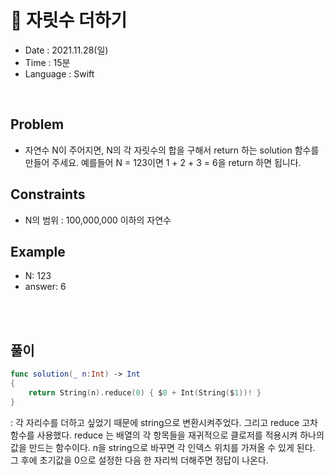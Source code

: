 # 🌼 자릿수 더하기
- Date : 2021.11.28(일)
- Time : 15분
- Language : Swift
<br>

## Problem

- 자연수 N이 주어지면, N의 각 자릿수의 합을 구해서 return 하는 solution 함수를 만들어 주세요. 예를들어 N = 123이면 1 + 2 + 3 = 6을 return 하면 됩니다.


## Constraints
- N의 범위 : 100,000,000 이하의 자연수


## Example

- N: 123
- answer: 6

<br><br>

## 풀이
```swift
func solution(_ n:Int) -> Int
{
    return String(n).reduce(0) { $0 + Int(String($1))! }
}
```
: 각 자리수를 더하고 싶었기 때문에 string으로 변환시켜주었다. 그리고 reduce 고차 함수를 사용했다. reduce 는 배열의 각 항목들을 재귀적으로 클로저를 적용시켜 하나의 값을 만드는 함수이다. n을 string으로 바꾸면 각 인덱스 위치를 가져올 수 있게 된다. 그 후에 초기값을 0으로 설정한 다음 한 자리씩 더해주면 정답이 나온다.

